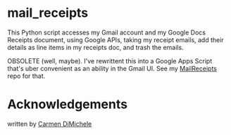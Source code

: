 # mail_receipts
This Python script accesses my Gmail account and my Google Docs Receipts document, using Google APIs,
taking my receipt emails, add their details as line items in my receipts doc, and trash the emails.

OBSOLETE (well, maybe). I've rewrittent this into a Google Apps Script that's uber convenient as an
ability in the Gmail UI. See my [MailReceipts](https://github.com/dimichelec/MailReceipts) repo for that.


# Acknowledgements
written by [Carmen DiMichele](https://dimichelec.wixsite.com/carmendimichele) 
